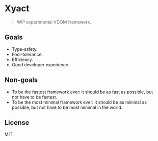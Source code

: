 # Xyact

> WIP experimental VDOM framework.

## Goals

-   Type-safety.
-   Fool-tolerance.
-   Efficiency.
-   Good developer experience.

## Non-goals

-   To be the fastest framework ever: it should be as fast as possible, but not
    have to be fastest.
-   To be the most minimal framework ever: it should be as minimal as possible,
    but not have to be most minimal in the world.

## License

MIT

